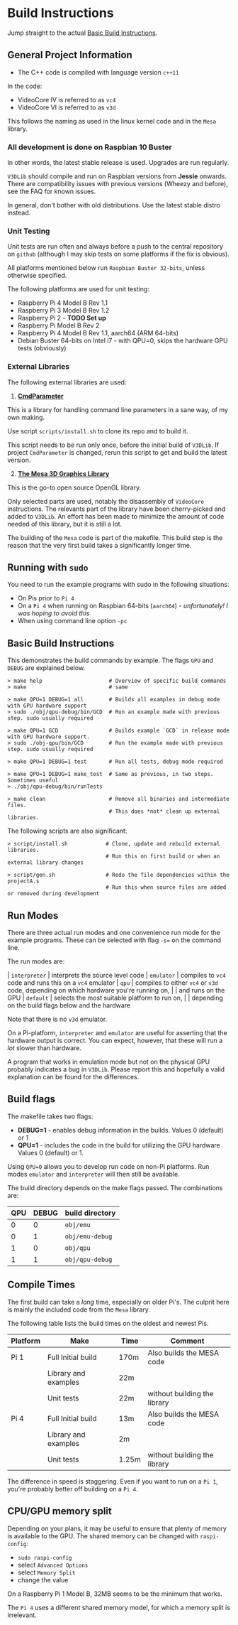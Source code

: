 # Build Instructions

Jump straight to the actual [Basic Build Instructions](#basic-build-instructions).


## General Project Information

- The C++ code is compiled with language version `c++11`

In the code:

- VideoCore IV is referred to as `vc4`
- VideoCore VI is referred to as `v3d`

This follows the naming as used in the linux kernel code and in the `Mesa` library.


### All development is done on **Raspbian 10 Buster**

In other words, the latest stable release is used. Upgrades are run regularly.

`V3DLib` should compile and run on Raspbian versions from **Jessie** onwards.
There are compatibility issues with previous versions (Wheezy and before), see the FAQ for known issues.

In general, don't bother with old distributions. Use the latest stable distro instead.


### Unit Testing 

Unit tests are run often and always before a push to the central repository on `github`
(although I may skip tests on some platforms if the fix is obvious).

All platforms mentioned below run `Raspbian Buster 32-bits`, unless otherwise specified.

The following platforms are used for unit testing:

- Raspberry Pi 4 Model B Rev 1.1
- Raspberry Pi 3 Model B Rev 1.2
- Raspberry Pi 2 - **TODO Set up**
- Raspberry Pi Model B Rev 2
- Raspberry Pi 4 Model B Rev 1.1,  aarch64 (ARM 64-bits)
- Debian Buster 64-bits on Intel i7  - with QPU=0, skips the hardware GPU tests (obviously)


### External Libraries

The following external libraries are used:

1. **[CmdParameter](https://github.com/wimrijnders/CmdParameter)** 

This is a library for handling command line parameters in a sane way, of my own making.

Use script `scripts/install.sh` to clone its repo and to build it.

This script needs to be run only once, before the initial build of `V3DLib`.
If project `CmdParameter` is changed, rerun this script to get and build the latest version.


2. **[The Mesa 3D Graphics Library](https://gitlab.freedesktop.org/mesa/mesa)**

This is the go-to open source OpenGL library.

Only selected parts are used, notably the disassembly of `VideoCore` instructions.
The relevants part of the library have been cherry-picked and added to `V3DLib`.
An effort has been made to minimize the amount of code needed of this library, but it is still a lot.

The building of the `Mesa` code is part of the makefile.
This build step is the reason that the very first build takes a significantly longer time.


## Running with `sudo`

You need to run the example programs with sudo in the following situations:

- On Pis prior to `Pi 4`
- On a `Pi 4` when running on Raspbian 64-bits (`aarch64`) - *unfortunately! I was hoping to avoid this*
- When using command line option `-pc`


## Basic Build Instructions

This demonstrates the build commands by example.
The flags `GPU` and `DEBUG` are explained below.

    > make help                     # Overview of specific build commands
    > make                          # same
    
    > make QPU=1 DEBUG=1 all        # Builds all examples in debug mode with GPU hardware support
    > sudo ./obj/qpu-debug/bin/GCD  # Run an example made with previous step. sudo usually required 
    
    > make QPU=1 GCD                # Builds example `GCD` in release mode with GPU hardware support.
    > sudo ./obj-qpu/bin/GCD        # Run the example made with previous step. sudo usually required
	
    > make QPU=1 DEBUG=1 test       # Run all tests, debug mode required
    
    > make QPU=1 DEBUG=1 make_test  # Same as previous, in two steps. Sometimes useful
    > ./obj/qpu-debug/bin/runTests
    
    > make clean                    # Remove all binaries and intermediate files.
                                    # This does *not* clean up external libraries.

The following scripts are also significant:

    > script/install.sh            # Clone, update and rebuild external libraries.
                                   # Run this on first build or when an external library changes
    
    > script/gen.sh                # Redo the file dependencies within the projectA.s
                                   # Run this when source files are added or removed during development


## Run Modes

There are three actual run modes and one convenience run mode for the example programs.
These can be selected with flag `-s=` on the command line.

The run modes are:

| `interpreter` | interprets the source level code
| `emulator`    | compiles to `vc4` code and runs this on a `vc4` emulator
| `qpu`         | compiles to either `vc4` or `v3d` code, depending on which hardware you're running on,
|               | and runs on the GPU
| `default`     | selects the most suitable platform to run on,
|               | depending on the build flags below and the hardware

Note that there is no `v3d` emulator.

On a Pi-platform, `interpreter` and `emulator` are useful for asserting that the hardware output
is correct. You can expect, however, that these will run a *lot* slower than hardware.

A program that works in emulation mode but not on the physical GPU probably indicates a bug in `V3DLib`.
Please report this and hopefully a valid explanation can be found for the differences.


## Build flags

The makefile takes two flags:

- **DEBUG=1**  - enables debug information in the builds.
                 Values 0 (default) or 1
- **QPU=1**    - includes the code in the build for utilizing the GPU hardware
                 Values 0 (default) or 1.

Using `QPU=0` allows you to develop run code on non-Pi platforms.
Run modes `emulator` and `interpreter` will then still be available.

The build directory depends on the make flags passed. The combinations are:

| QPU | DEBUG | build directory |
| --- | ----- | --------------- |
| 0   | 0     | `obj/emu`       |
| 0   | 1     | `obj/emu-debug` |
| 1   | 0     | `obj/qpu`       |
| 1   | 1     | `obj/qpu-debug` |


## Compile Times

The first build can take a *long* time, especially on older Pi's.
The culprit here is mainly the included code from the `Mesa` library.

The following table lists the build times on the oldest and newest Pis.

| Platform | Make                 | Time    | Comment                            |
| -------- | -------------------- | ------- | -----------------------------------|
| Pi 1     | Full Initial build   | 170m    | Also builds the MESA code          |
|          | Library and examples |  22m    ||
|          | Unit tests           |  22m    | without building the library       |
| Pi 4     | Full Initial build   |  13m    | Also builds the MESA code          |
|          | Library and examples |   2m    ||
|          | Unit tests           |   1.25m | without building the library       |


The difference in speed is staggering. Even if you want to run on a `Pi 1`,
you're probably better off building on a `Pi 4`.


## CPU/GPU memory split

Depending on your plans, it may be useful to ensure that plenty of memory is available to the GPU.
The shared memory can be changed with `raspi-config`:

- `sudo raspi-config`
- select `Advanced Options`
- select `Memory Split`
- change the value

On a Raspberry Pi 1 Model B, 32MB seems to be the minimum that works.

The `Pi 4` uses a different shared memory model, for which a memory split is irrelevant.
